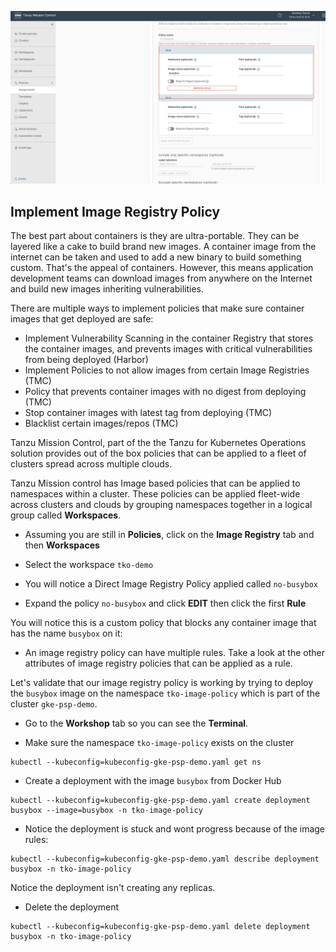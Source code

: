 ![TMC Image Policy](../images/tmc-image-policy.png)
## Implement Image Registry Policy

The best part about containers is they are ultra-portable. They can be layered like a cake to build brand new images. A container image from the internet can be taken and used to add a new binary to build something custom. That's the appeal of containers. However, this means application development teams can download images from anywhere on the Internet and build new images inheriting vulnerabilities.

There are multiple ways to implement policies that make sure container images that get deployed are safe:

- Implement Vulnerability Scanning in the container Registry that stores the container images, and prevents images with critical vulnerabilities from being deployed (Harbor)
- Implement Policies to not allow images from certain Image Registries (TMC)
- Policy that prevents container images with no digest from deploying (TMC)
- Stop container images with latest tag from deploying (TMC)
- Blacklist certain images/repos (TMC)

Tanzu Mission Control, part of the the Tanzu for Kubernetes Operations solution provides out of the box policies that can be applied to a fleet of clusters spread across multiple clouds.

Tanzu Mission control has Image based policies that can be applied to namespaces within a cluster. These policies can be applied fleet-wide across clusters and clouds by grouping namespaces together in a logical group called **Workspaces**.

- Assuming you are still in **Policies**, click on the **Image Registry** tab and then **Workspaces**

- Select the workspace `tko-demo`

- You will notice a Direct Image Registry Policy applied called `no-busybox`

- Expand the policy `no-busybox` and click **EDIT** then click the first **Rule**

You will notice this is a custom policy that blocks any container image that has the name `busybox` on it:


- An image registry policy can have multiple rules. Take a look at the other attributes of image registry policies that can be applied as a rule.

Let's validate that our image registry policy is working by trying to deploy the `busybox` image on the namespace `tko-image-policy` which is part of the cluster `gke-psp-demo`.

- Go to the **Workshop** tab so you can see the **Terminal**.

- Make sure the namespace `tko-image-policy` exists on the cluster
```execute
kubectl --kubeconfig=kubeconfig-gke-psp-demo.yaml get ns
```

- Create a deployment with the image `busybox` from Docker Hub
```execute
kubectl --kubeconfig=kubeconfig-gke-psp-demo.yaml create deployment busybox --image=busybox -n tko-image-policy
```

- Notice the deployment is stuck and wont progress because of the image rules:
```execute
kubectl --kubeconfig=kubeconfig-gke-psp-demo.yaml describe deployment busybox -n tko-image-policy
```
  Notice the deployment isn't creating any replicas.

- Delete the deployment
```execute
kubectl --kubeconfig=kubeconfig-gke-psp-demo.yaml delete deployment busybox -n tko-image-policy
```
